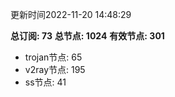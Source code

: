 更新时间2022-11-20 14:48:29

**总订阅: 73**
**总节点: 1024**
**有效节点: 301**
- trojan节点: 65
- v2ray节点: 195
- ss节点: 41
